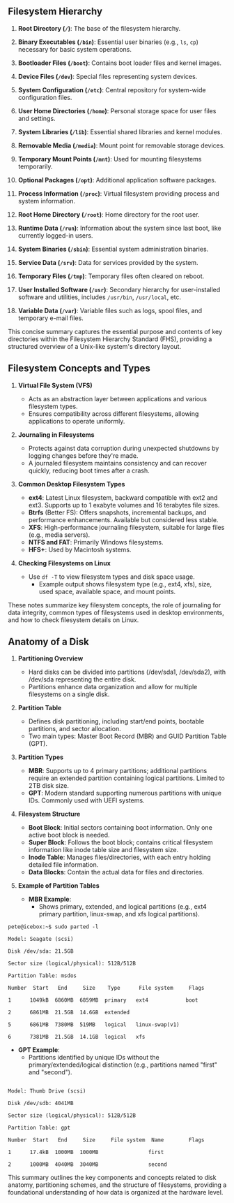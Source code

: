 
## Filesystem Hierarchy 

1. **Root Directory (`/`)**: The base of the filesystem hierarchy.

2. **Binary Executables (`/bin`)**: Essential user binaries (e.g., `ls`, `cp`) necessary for basic system operations.

3. **Bootloader Files (`/boot`)**: Contains boot loader files and kernel images.

4. **Device Files (`/dev`)**: Special files representing system devices.

5. **System Configuration (`/etc`)**: Central repository for system-wide configuration files.

6. **User Home Directories (`/home`)**: Personal storage space for user files and settings.

7. **System Libraries (`/lib`)**: Essential shared libraries and kernel modules.

8. **Removable Media (`/media`)**: Mount point for removable storage devices.

9. **Temporary Mount Points (`/mnt`)**: Used for mounting filesystems temporarily.

10. **Optional Packages (`/opt`)**: Additional application software packages.

11. **Process Information (`/proc`)**: Virtual filesystem providing process and system information.

12. **Root Home Directory (`/root`)**: Home directory for the root user.

13. **Runtime Data (`/run`)**: Information about the system since last boot, like currently logged-in users.

14. **System Binaries (`/sbin`)**: Essential system administration binaries.

15. **Service Data (`/srv`)**: Data for services provided by the system.

16. **Temporary Files (`/tmp`)**: Temporary files often cleared on reboot.

17. **User Installed Software (`/usr`)**: Secondary hierarchy for user-installed software and utilities, includes `/usr/bin`, `/usr/local`, etc.

18. **Variable Data (`/var`)**: Variable files such as logs, spool files, and temporary e-mail files.

This concise summary captures the essential purpose and contents of key directories within the Filesystem Hierarchy Standard (FHS), providing a structured overview of a Unix-like system's directory layout.

## Filesystem Concepts and Types

1. **Virtual File System (VFS)**
   - Acts as an abstraction layer between applications and various filesystem types.
   - Ensures compatibility across different filesystems, allowing applications to operate uniformly.

2. **Journaling in Filesystems**
   - Protects against data corruption during unexpected shutdowns by logging changes before they're made.
   - A journaled filesystem maintains consistency and can recover quickly, reducing boot times after a crash.

3. **Common Desktop Filesystem Types**
   - **ext4**: Latest Linux filesystem, backward compatible with ext2 and ext3. Supports up to 1 exabyte volumes and 16 terabytes file sizes.
   - **Btrfs** (Better FS): Offers snapshots, incremental backups, and performance enhancements. Available but considered less stable.
   - **XFS**: High-performance journaling filesystem, suitable for large files (e.g., media servers).
   - **NTFS and FAT**: Primarily Windows filesystems.
   - **HFS+**: Used by Macintosh systems.

4. **Checking Filesystems on Linux**
   - Use `df -T` to view filesystem types and disk space usage.
     - Example output shows filesystem type (e.g., ext4, xfs), size, used space, available space, and mount points.

These notes summarize key filesystem concepts, the role of journaling for data integrity, common types of filesystems used in desktop environments, and how to check filesystem details on Linux.

## Anatomy of a Disk

1. **Partitioning Overview**
   - Hard disks can be divided into partitions (/dev/sda1, /dev/sda2), with /dev/sda representing the entire disk.
   - Partitions enhance data organization and allow for multiple filesystems on a single disk.

2. **Partition Table**
   - Defines disk partitioning, including start/end points, bootable partitions, and sector allocation.
   - Two main types: Master Boot Record (MBR) and GUID Partition Table (GPT).

3. **Partition Types**
   - **MBR**: Supports up to 4 primary partitions; additional partitions require an extended partition containing logical partitions. Limited to 2TB disk size.
   - **GPT**: Modern standard supporting numerous partitions with unique IDs. Commonly used with UEFI systems.

4. **Filesystem Structure**
   - **Boot Block**: Initial sectors containing boot information. Only one active boot block is needed.
   - **Super Block**: Follows the boot block; contains critical filesystem information like inode table size and filesystem size.
   - **Inode Table**: Manages files/directories, with each entry holding detailed file information.
   - **Data Blocks**: Contain the actual data for files and directories.

5. **Example of Partition Tables**
   - **MBR Example**:
     - Shows primary, extended, and logical partitions (e.g., ext4 primary partition, linux-swap, and xfs logical partitions).
 ```
 pete@icebox:~$ sudo parted -l
  
Model: Seagate (scsi)
  
Disk /dev/sda: 21.5GB
  
Sector size (logical/physical): 512B/512B
  
Partition Table: msdos

Number  Start   End     Size    Type      File system     Flags
  
 1      1049kB  6860MB  6859MB  primary   ext4            boot
  
 2      6861MB  21.5GB  14.6GB  extended
  
 5      6861MB  7380MB  519MB   logical   linux-swap(v1)
  
 6      7381MB  21.5GB  14.1GB  logical   xfs
 ```
 
   * **GPT Example**:
     - Partitions identified by unique IDs without the primary/extended/logical distinction (e.g., partitions named "first" and "second").
 ```
   
Model: Thumb Drive (scsi)
  
Disk /dev/sdb: 4041MB
  
Sector size (logical/physical): 512B/512B
  
Partition Table: gpt

Number  Start   End     Size     File system  Name        Flags
  
 1      17.4kB  1000MB  1000MB                first
  
 2      1000MB  4040MB  3040MB                second
```

This summary outlines the key components and concepts related to disk anatomy, partitioning schemes, and the structure of filesystems, providing a foundational understanding of how data is organized at the hardware level.